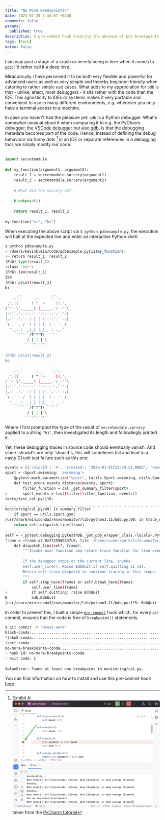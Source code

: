 ```yaml
---
title: "No More Breakpoints?"
date: 2024-07-20 7:38:07 +0200
comments: false
params:
  published: true
description: A pre-commit hook ensuring the absence of pdb breakpoints in code
tags: [tech]
katex: False
---
```


I am way past a stage of a crush or merely being in love when it comes to [`pdb`](https://docs.python.org/3/library/pdb.html); I'd rather call it a deep love.

Miracurously I have perceived it to be both very flexible and powerful for advanced users as well as very simple and thereby beginner-friendly when catering to rather simple use cases.
What adds to my appreciation for `pdb` is that - unlike, afaict, most debuggers - it sits rather with the code than the IDE. This agnosticity to IDEs or systems makes it very portable and convenient to use in many different environments, e.g. whenever you only have a terminal access to a machine.

In case you haven't had the pleasure yet: `pdb` is a Python debugger. What's somewhat unusual about it when comparing it to e.g. the PyCharm debugger, the [VSCode debugger](https://code.visualstudio.com/docs/editor/debugging) but also [gdb](https://sourceware.org/gdb/), is that the debugging metadata becomes part of the code. Hence, instead of defining the debug behaviour via funny dots [^0] in an IDE or separate references in a debugging tool, we simply modify our code:

```python

import secretmodule

def my_function(argument1, argument2):
	result_1 = secretmodule.sorcery(argument1)
	result_2 = secretmodule.sorcery(argument2)

	# What did the sorcery do?

	breakpoint()

	return result_1, result_2

my_function("hi", "ho")
```

When executing the above script via `$ python pdbexample.py`, the execution will halt at the
expected line and enter an interactive Python shell:

```bash
$ python pdbexample.py
> /Users/kevinklein/Code/pdbexample.py(11)my_function()
-> return result_1, result_2
(Pdb) type(result_1)
<class 'str'>
(Pdb) len(result_1)
299
(Pdb) print(result_1)
hi
      __             __
   .-'.'     .-.     '.'-.
 .'.((      ( ^ `>     )).'.
/`'- \'._____\ (_____.'/ -'`\
|-''`.'------' '------'.`''-|
|.-'`.'.'.`/ | | \`.'.'.`'-.|
 \ .' . /  | | | |  \ . '. /
  '._. :  _|_| |_|_  : ._.'
     ````` /T"Y"T\ `````
          / | | | \
         `'`'`'`'`'`

(Pdb) print(result_2)
ho
      __             __
   .-'.'     .-.     '.'-.
 .'.((      ( ^ `>     )).'.
/`'- \'._____\ (_____.'/ -'`\
|-''`.'------' '------'.`''-|
|.-'`.'.'.`/ | | \`.'.'.`'-.|
 \ .' . /  | | | |  \ . '. /
  '._. :  _|_| |_|_  : ._.'
     ````` /T"Y"T\ `````
          / | | | \
         `'`'`'`'`'`
```

Where I first prompted the type of the result of `secretmodule.sorcery` applied to a string `"hi"`, then investigated its length and followlingly printed it.

Yet, these debugging traces in source code should eventually vanish. And since 'should's are only 'should's, this will sometimes fail and lead to a nasty CI unit test failure such as this one:


```bash
events = [{'colorId': '4', 'created': '2020-01-01T21:34:53.000Z', 'description': '14.91 km', 'end': {'dateTime': '2020-01-01T10...0Z', 'description': '14.91 km', 'end': {'dateTime': '2020-01-06T10:00:00+01:00', 'timeZone': 'Europe/Rome'}, ...}, ...]
sport = <Sport.swimming: 'swimming'>
    @pytest.mark.parametrize("sport", [utils.Sport.swimming, utils.Sport.running])
    def test_prune_events_distance(events, sport):
        filter_function = cal._get_summary_filter(sport)
>       sport_events = list(filter(filter_function, events))
tests/test_cal.py:116: 
_ _ _ _ _ _ _ _ _ _ _ _ _ _ _ _ _ _ _ _ _ _ _ _ _ _ _ _ _ _ _ _ _ _ _ _ _ _ _ _ 
monitoring/cal.py:49: in summary_filter
    if sport == utils.Sport.gym:
/usr/share/miniconda3/envs/monitor/lib/python3.11/bdb.py:90: in trace_dispatch
    return self.dispatch_line(frame)
_ _ _ _ _ _ _ _ _ _ _ _ _ _ _ _ _ _ _ _ _ _ _ _ _ _ _ _ _ _ _ _ _ _ _ _ _ _ _ _ 
self = <_pytest.debugging.pytestPDB._get_pdb_wrapper_class.<locals>.PytestPdbWrapper object at 0x7f25a459b090>
frame = <frame at 0x7f259d9237c0, file '/home/runner/work/life-monitor/life-monitor/monitoring/cal.py', line 49, code summary_filter>
    def dispatch_line(self, frame):
        """Invoke user function and return trace function for line event.
    
        If the debugger stops on the current line, invoke
        self.user_line(). Raise BdbQuit if self.quitting is set.
        Return self.trace_dispatch to continue tracing in this scope.
        """
        if self.stop_here(frame) or self.break_here(frame):
            self.user_line(frame)
>           if self.quitting: raise BdbQuit
E           bdb.BdbQuit
/usr/share/miniconda3/envs/monitor/lib/python3.11/bdb.py:115: BdbQuit
```

In order to prevent this, I built a simple [`pre-commit`](https://pre-commit.com/) hook which, for every `git` commit, ensures that the code is free of `breakpoint()` statements.


```bash
$ git commit -m "Great work"
black-conda..............................................................Passed
flake8-conda.............................................................Passed
isort-conda..............................................................Passed
no-more-breakpoints-conda................................................Failed
- hook id: no-more-breakpoints-conda
- exit code: 1

ValueError: Found at least one breakpoint in monitoring/cal.py.
```

You can find information on how to install and use this pre-commit hook [here](https://github.com/kklein/no-more-breakpoints).

[^0]: Exhibit A: ![image](/imgs/debugger.png) taken from the [PyCharm tutorial](https://www.jetbrains.com/help/pycharm/using-breakpoints.html#set-breakpoints)

